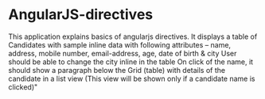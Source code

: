 # AngularJS-directives
This application explains basics of angularjs directives.
It displays a table of Candidates with sample inline data with following attributes – name, address, mobile number, email-address, age, date of birth & city
    User should be able to change the city inline in the table
On click of the name, it should show a paragraph below the Grid (table) with details of the candidate in a list view 
(This view will be shown only if a candidate name is clicked)"
